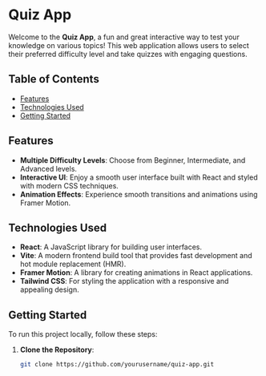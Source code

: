 # Quiz App 

Welcome to the **Quiz App**, a fun and great interactive way to test your knowledge on various topics! This web application allows users to select their preferred difficulty level and take quizzes with engaging questions.

## Table of Contents

- [Features](#features)
- [Technologies Used](#technologies-used)
- [Getting Started](#getting-started)


## Features

- **Multiple Difficulty Levels**: Choose from Beginner, Intermediate, and Advanced levels.
- **Interactive UI**: Enjoy a smooth user interface built with React and styled with modern CSS techniques.
- **Animation Effects**: Experience smooth transitions and animations using Framer Motion.

## Technologies Used

- **React**: A JavaScript library for building user interfaces.
- **Vite**: A modern frontend build tool that provides fast development and hot module replacement (HMR).
- **Framer Motion**: A library for creating animations in React applications.
- **Tailwind CSS**: For styling the application with a responsive and appealing design.

## Getting Started

To run this project locally, follow these steps:

1. **Clone the Repository**:
   ```bash
   git clone https://github.com/yourusername/quiz-app.git


